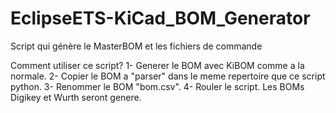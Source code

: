 # EclipseETS-KiCad_BOM_Generator
Script qui génère le MasterBOM et les fichiers de commande

Comment utiliser ce script?
1- Generer le BOM avec KiBOM comme a la normale.
2- Copier le BOM a "parser" dans le meme repertoire que ce script python.
3- Renommer le BOM "bom.csv".
4- Rouler le script.  Les BOMs Digikey et Wurth seront genere.
